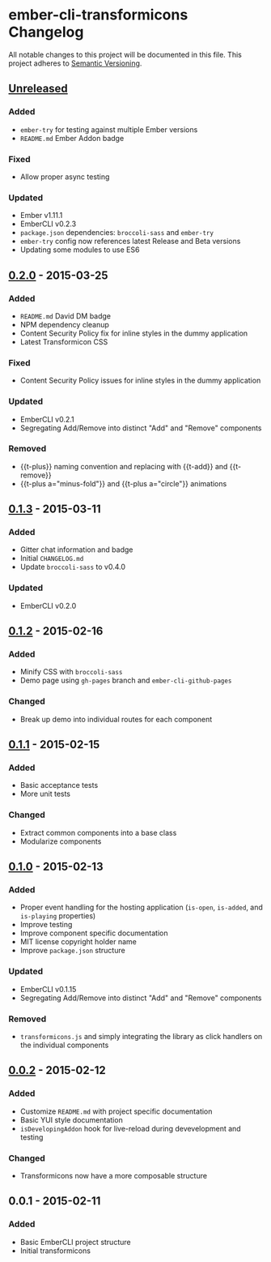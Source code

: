 # ember-cli-transformicons Changelog
All notable changes to this project will be documented in this file.
This project adheres to [Semantic Versioning](http://semver.org/).

## [Unreleased][unreleased]
### Added
 - `ember-try` for testing against multiple Ember versions
 - `README.md` Ember Addon badge

### Fixed
 - Allow proper async testing

### Updated
 - Ember v1.11.1
 - EmberCLI v0.2.3
 - `package.json` dependencies: `broccoli-sass` and `ember-try`
 - `ember-try` config now references latest Release and Beta versions
 - Updating some modules to use ES6


## [0.2.0] - 2015-03-25
### Added
 - `README.md` David DM badge
 - NPM dependency cleanup
 - Content Security Policy fix for inline styles in the dummy application
 - Latest Transformicon CSS

### Fixed
 - Content Security Policy issues for inline styles in the dummy application

### Updated
 - EmberCLI v0.2.1
 - Segregating Add/Remove into distinct "Add" and "Remove" components

### Removed
 - {{t-plus}} naming convention and replacing with {{t-add}} and {{t-remove}}
 - {{t-plus a="minus-fold"}} and {{t-plus a="circle"}} animations


## [0.1.3] - 2015-03-11
### Added
 - Gitter chat information and badge
 - Initial `CHANGELOG.md`
 - Update `broccoli-sass` to v0.4.0

### Updated
 - EmberCLI v0.2.0

## [0.1.2] - 2015-02-16
### Added
 - Minify CSS with `broccoli-sass`
 - Demo page using `gh-pages` branch and `ember-cli-github-pages`

### Changed
 - Break up demo into individual routes for each component


## [0.1.1] - 2015-02-15
### Added
 - Basic acceptance tests
 - More unit tests

### Changed
 - Extract common components into a base class
 - Modularize components


## [0.1.0] - 2015-02-13
### Added
 - Proper event handling for the hosting application (`is-open`, `is-added`, and `is-playing` properties)
 - Improve testing
 - Improve component specific documentation
 - MIT license copyright holder name
 - Improve `package.json` structure

### Updated
 - EmberCLI v0.1.15
 - Segregating Add/Remove into distinct "Add" and "Remove" components

### Removed
 - `transformicons.js` and simply integrating the library as click handlers on the individual components


## [0.0.2] - 2015-02-12
### Added
 - Customize `README.md` with project specific documentation
 - Basic YUI style documentation
 - `isDevelopingAddon` hook for live-reload during devevelopment and testing

### Changed
 - Transformicons now have a more composable structure


## 0.0.1 - 2015-02-11
### Added
 - Basic EmberCLI project structure
 - Initial transformicons


[unreleased]: https://github.com/alexdiliberto/ember-cli-transformicons/compare/v0.2.0...HEAD
[0.2.0]:      https://github.com/alexdiliberto/ember-cli-transformicons/compare/v0.1.3...v0.2.0
[0.1.3]:      https://github.com/alexdiliberto/ember-cli-transformicons/compare/v0.1.2...v0.1.3
[0.1.2]:      https://github.com/alexdiliberto/ember-cli-transformicons/compare/v0.1.1...v0.1.2
[0.1.1]:      https://github.com/alexdiliberto/ember-cli-transformicons/compare/v0.1.0...v0.1.1
[0.1.0]:      https://github.com/alexdiliberto/ember-cli-transformicons/compare/v0.0.2...v0.1.0
[0.0.2]:      https://github.com/alexdiliberto/ember-cli-transformicons/compare/v0.0.1...v0.0.2
